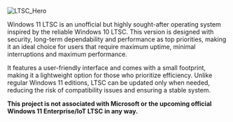 ![LTSC_Hero](https://user-images.githubusercontent.com/96759883/219957100-e4ce61a6-e503-438f-9985-4fddcf5f1227.png)

Windows 11 LTSC is an unofficial but highly sought-after operating system inspired by the reliable Windows 10 LTSC. This version is designed with security, long-term dependability and performance as top priorities, making it an ideal choice for users that require maximum uptime, minimal interruptions and maximum performance.

It features a user-friendly interface and comes with a small footprint, making it a lightweight option for those who prioritize efficiency. Unlike regular Windows 11 editions, LTSC can be updated only when needed, reducing the risk of compatibility issues and ensuring a stable system.

**This project is not associated with Microsoft or the upcoming official Windows 11 Enterprise/IoT LTSC in any way.**
